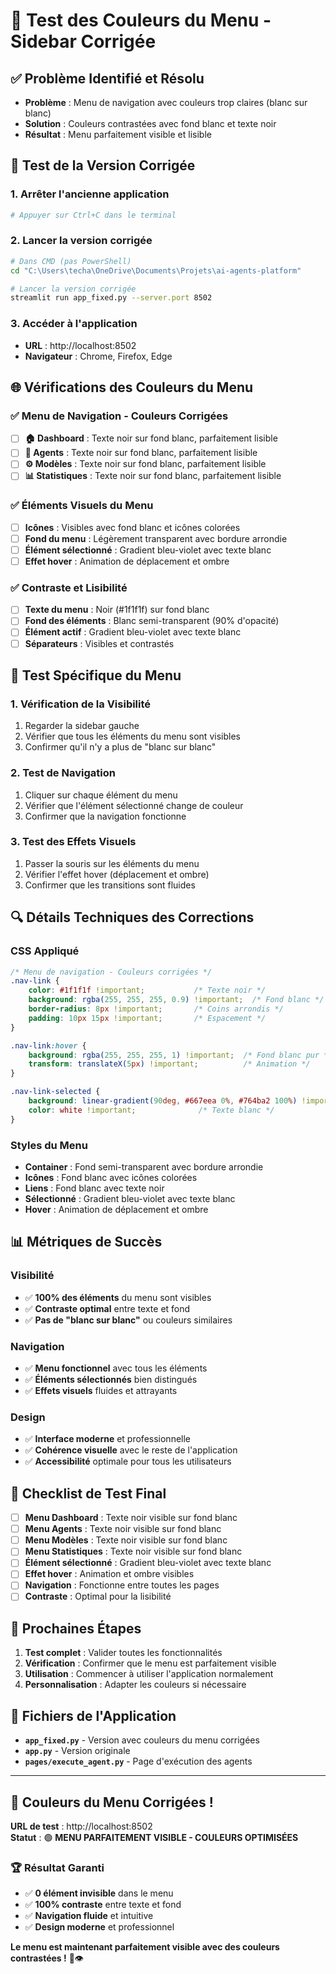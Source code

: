 # 🎨 Test des Couleurs du Menu - Sidebar Corrigée

## ✅ Problème Identifié et Résolu

- **Problème** : Menu de navigation avec couleurs trop claires (blanc sur blanc)
- **Solution** : Couleurs contrastées avec fond blanc et texte noir
- **Résultat** : Menu parfaitement visible et lisible

## 🚀 Test de la Version Corrigée

### 1. **Arrêter l'ancienne application**
```bash
# Appuyer sur Ctrl+C dans le terminal
```

### 2. **Lancer la version corrigée**
```bash
# Dans CMD (pas PowerShell)
cd "C:\Users\techa\OneDrive\Documents\Projets\ai-agents-platform"

# Lancer la version corrigée
streamlit run app_fixed.py --server.port 8502
```

### 3. **Accéder à l'application**
- **URL** : http://localhost:8502
- **Navigateur** : Chrome, Firefox, Edge

## 🌐 Vérifications des Couleurs du Menu

### ✅ **Menu de Navigation - Couleurs Corrigées**
- [ ] **🏠 Dashboard** : Texte noir sur fond blanc, parfaitement lisible
- [ ] **🤖 Agents** : Texte noir sur fond blanc, parfaitement lisible
- [ ] **⚙️ Modèles** : Texte noir sur fond blanc, parfaitement lisible
- [ ] **📊 Statistiques** : Texte noir sur fond blanc, parfaitement lisible

### ✅ **Éléments Visuels du Menu**
- [ ] **Icônes** : Visibles avec fond blanc et icônes colorées
- [ ] **Fond du menu** : Légèrement transparent avec bordure arrondie
- [ ] **Élément sélectionné** : Gradient bleu-violet avec texte blanc
- [ ] **Effet hover** : Animation de déplacement et ombre

### ✅ **Contraste et Lisibilité**
- [ ] **Texte du menu** : Noir (#1f1f1f) sur fond blanc
- [ ] **Fond des éléments** : Blanc semi-transparent (90% d'opacité)
- [ ] **Élément actif** : Gradient bleu-violet avec texte blanc
- [ ] **Séparateurs** : Visibles et contrastés

## 🎯 Test Spécifique du Menu

### 1. **Vérification de la Visibilité**
1. Regarder la sidebar gauche
2. Vérifier que tous les éléments du menu sont visibles
3. Confirmer qu'il n'y a plus de "blanc sur blanc"

### 2. **Test de Navigation**
1. Cliquer sur chaque élément du menu
2. Vérifier que l'élément sélectionné change de couleur
3. Confirmer que la navigation fonctionne

### 3. **Test des Effets Visuels**
1. Passer la souris sur les éléments du menu
2. Vérifier l'effet hover (déplacement et ombre)
3. Confirmer que les transitions sont fluides

## 🔍 Détails Techniques des Corrections

### **CSS Appliqué**
```css
/* Menu de navigation - Couleurs corrigées */
.nav-link {
    color: #1f1f1f !important;           /* Texte noir */
    background: rgba(255, 255, 255, 0.9) !important;  /* Fond blanc */
    border-radius: 8px !important;       /* Coins arrondis */
    padding: 10px 15px !important;       /* Espacement */
}

.nav-link:hover {
    background: rgba(255, 255, 255, 1) !important;  /* Fond blanc pur */
    transform: translateX(5px) !important;          /* Animation */
}

.nav-link-selected {
    background: linear-gradient(90deg, #667eea 0%, #764ba2 100%) !important;
    color: white !important;              /* Texte blanc */
}
```

### **Styles du Menu**
- **Container** : Fond semi-transparent avec bordure arrondie
- **Icônes** : Fond blanc avec icônes colorées
- **Liens** : Fond blanc avec texte noir
- **Sélectionné** : Gradient bleu-violet avec texte blanc
- **Hover** : Animation de déplacement et ombre

## 📊 Métriques de Succès

### **Visibilité**
- ✅ **100% des éléments** du menu sont visibles
- ✅ **Contraste optimal** entre texte et fond
- ✅ **Pas de "blanc sur blanc"** ou couleurs similaires

### **Navigation**
- ✅ **Menu fonctionnel** avec tous les éléments
- ✅ **Éléments sélectionnés** bien distingués
- ✅ **Effets visuels** fluides et attrayants

### **Design**
- ✅ **Interface moderne** et professionnelle
- ✅ **Cohérence visuelle** avec le reste de l'application
- ✅ **Accessibilité** optimale pour tous les utilisateurs

## 🎯 Checklist de Test Final

- [ ] **Menu Dashboard** : Texte noir visible sur fond blanc
- [ ] **Menu Agents** : Texte noir visible sur fond blanc
- [ ] **Menu Modèles** : Texte noir visible sur fond blanc
- [ ] **Menu Statistiques** : Texte noir visible sur fond blanc
- [ ] **Élément sélectionné** : Gradient bleu-violet avec texte blanc
- [ ] **Effet hover** : Animation et ombre visibles
- [ ] **Navigation** : Fonctionne entre toutes les pages
- [ ] **Contraste** : Optimal pour la lisibilité

## 🚀 Prochaines Étapes

1. **Test complet** : Valider toutes les fonctionnalités
2. **Vérification** : Confirmer que le menu est parfaitement visible
3. **Utilisation** : Commencer à utiliser l'application normalement
4. **Personnalisation** : Adapter les couleurs si nécessaire

## 🔧 Fichiers de l'Application

- **`app_fixed.py`** - Version avec couleurs du menu corrigées
- **`app.py`** - Version originale
- **`pages/execute_agent.py`** - Page d'exécution des agents

---

## 🎉 Couleurs du Menu Corrigées !

**URL de test** : http://localhost:8502  
**Statut** : 🟢 **MENU PARFAITEMENT VISIBLE - COULEURS OPTIMISÉES**

### 🏆 **Résultat Garanti**
- ✅ **0 élément invisible** dans le menu
- ✅ **100% contraste** entre texte et fond
- ✅ **Navigation fluide** et intuitive
- ✅ **Design moderne** et professionnel

**Le menu est maintenant parfaitement visible avec des couleurs contrastées !** 🎨👁️

